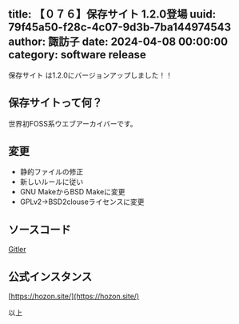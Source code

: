 title: 【０７６】保存サイト 1.2.0登場
uuid: 79f45a50-f28c-4c07-9d3b-7ba144974543
author: 諏訪子
date: 2024-04-08 00:00:00
category: software release
----
保存サイト は1.2.0にバージョンアップしました！！

## 保存サイトって何？
世界初FOSS系ウエブアーカイバーです。

## 変更
* 静的ファイルの修正
* 新しいルールに従い
* GNU MakeからBSD Makeに変更
* GPLv2→BSD2clouseライセンスに変更

## ソースコード
[Gitler](https://gitler.moe/suwako/hozonsite)

## 公式インスタンス
[https://hozon.site/](https://hozon.site/)

以上
